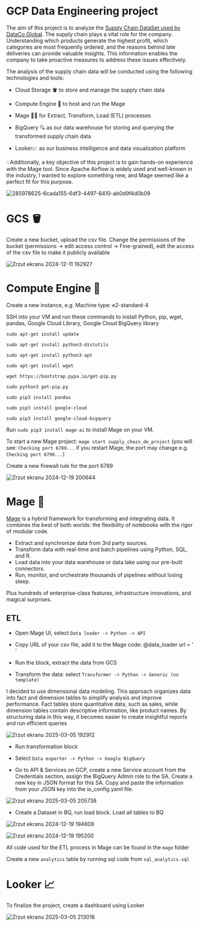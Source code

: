 # GCP Data Engineering project
The aim of this project is to analyze the [Supply Chain DataSet used by DataCo Global](https://data.mendeley.com/datasets/8gx2fvg2k6/5). 
The supply chain plays a vital role for the company. Understanding which products generate the highest profit, which categories are most frequently ordered, and the reasons behind late deliveries can provide valuable insights. 
This information enables the company to take proactive measures to address these issues effectively.

The analysis of the supply chain data will be conducted using the following technologies and tools:

* Cloud Storage 🪣 to store and manage the supply chain data

* Compute Engine 💽 to host and run the Mage

* Mage 🧙‍♂️ for Extract, Transform, Load (ETL) processes

* BigQuery 🔍 as our data warehouse for storing and querying the transformed supply chain data

* Looker📈 as our business intelligence and data visualization platform

💡Additionally, a key objective of this project is to gain hands-on experience with the Mage tool. 
Since Apache Airflow is widely used and well-known in the industry, I wanted to explore something new, and Mage seemed like a perfect fit for this purpose.

![285978625-6cada155-6df3-4497-8410-ab0d9f4d0b09](https://github.com/user-attachments/assets/8bdb53eb-3ffb-4440-93d0-4684fdfd8539)

# GCS 🪣

Create a new bucket, upload the csv file. Change the permissions of the bucket (permissions -> edit access control -> Fine-grained), edit the access of the csv file to make it publicly available

![Zrzut ekranu 2024-12-11 162927](https://github.com/user-attachments/assets/953c20ce-958b-4675-baca-ec7e92426458)

# Compute Engine 💽

Create a new instance, e.g. Machine type: e2-standard-4

SSH into your VM and run these commands to install Python, pip, wget, pandas, Google Cloud Library, Google Cloud BigQuery library

`sudo apt-get install update`

`sudo apt-get install python3-distutils`

`sudo apt-get install python3-apt`

`sudo apt-get install wget`

`wget https://bootstrap.pypa.io/get-pip.py`

`sudo python3 get-pip.py`

`sudo pip3 install pandas`

`sudo pip3 install google-cloud`

`sudo pip3 install google-cloud-bigquery`

Run `sudo pip3 install mage-ai` to install Mage on your VM.

To start a new Mage project: `mage start supply_chain_de_project` (you will see: `Checking port 6789...` if you restart Mage, the port may change e.g. `Checking port 6790...`)

Create a new firewall rule for the port 6789

![Zrzut ekranu 2024-12-19 200644](https://github.com/user-attachments/assets/a5440a83-5e08-47fd-99d8-6a10b1596f94)

# Mage 🧙
[Mage](https://www.mage.ai/) is a hybrid framework for transforming and integrating data. It combines the best of both worlds: the flexibility of notebooks with the rigor of modular code.

* Extract and synchronize data from 3rd party sources.
* Transform data with real-time and batch pipelines using Python, SQL, and R.
* Load data into your data warehouse or data lake using our pre-built connectors.
* Run, monitor, and orchestrate thousands of pipelines without losing sleep.

Plus hundreds of enterprise-class features, infrastructure innovations, and magical surprises.
## ETL

* Open Mage UI, select `Data loader -> Python -> API`

* Copy URL of your csv file, add it to the Mage code: @data_loader url = ' '

* Run the block, extract the data from GCS

* Transform the data: select `Transformer -> Python -> Generic (no template)`

I decided to use dimensional data modeling. This approach organizes data into fact and dimension tables to simplify analysis and improve performance. Fact tables store quantitative data, such as sales, while dimension tables contain descriptive information, like product names. By structuring data in this way, it becomes easier to create insightful reports and run efficient queries

![Zrzut ekranu 2025-03-05 192912](https://github.com/user-attachments/assets/82453830-b15f-43b4-92cf-5b39733e4075)

* Run transformation block

* Select `Data exporter -> Python -> Google BigQuery`

* Go to API & Services on GCP, create a new Service account from the Credentials section, assign the BigQuery Admin role to the SA. Create a new key in JSON format for this SA. Copy and paste the information from your JSON key into the io_config.yaml file.

![Zrzut ekranu 2025-03-05 205738](https://github.com/user-attachments/assets/743fc2c5-8b22-4d62-9cd3-b8f7c52c0996)

* Create a Dataset in BQ, run load block. Load all tables to BQ

![Zrzut ekranu 2024-12-19 194608](https://github.com/user-attachments/assets/f022b564-d69c-4447-a8f1-ae820571d624)

![Zrzut ekranu 2024-12-19 195200](https://github.com/user-attachments/assets/d8d5da31-468d-42dc-beb8-0ad13a2eff1f)

All code used for the ETL process in Mage can be found in the `mage` folder

Create a new `analytics` table by running sql code from `sql_analytics.sql`

# Looker 📈

To finalize the project, create a dashboard using Looker

![Zrzut ekranu 2025-03-05 213018](https://github.com/user-attachments/assets/ac55734a-6efc-4a00-9a1a-b586828159e6)


